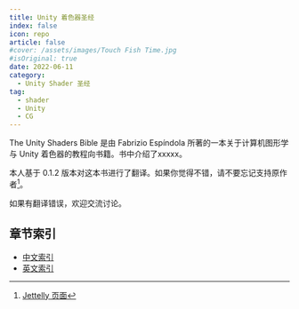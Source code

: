 ```yaml
---
title: Unity 着色器圣经
index: false
icon: repo
article: false
#cover: /assets/images/Touch Fish Time.jpg
#isOriginal: true
date: 2022-06-11
category:
  - Unity Shader 圣经
tag:
  - shader
  - Unity
  - CG
---
```


The Unity Shaders Bible 是由 Fabrizio Espíndola 所著的一本关于计算机图形学与 Unity 着色器的教程向书籍。书中介绍了xxxxx。

本人基于 0.1.2 版本对这本书进行了翻译。如果你觉得不错，请不要忘记支持原作者[^1]。

如果有翻译错误，欢迎交流讨论。

<!-- more -->
## 章节索引
* [中文索引](idx.md#中文索引)
* [英文索引](idx.md#英文索引)

<AutoCatalog base='/the_unity_shader_bible/' />

[^1]: [Jettelly 页面](https://www.jettelly.com/books/unity-shaders-bible/)
